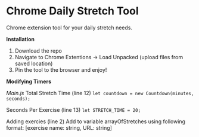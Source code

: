 # Chrome Daily Stretch Tool

Chrome extension tool for your daily stretch needs.

**Installation**

1. Download the repo
2. Navigate to Chrome Extentions -> Load Unpacked (upload files from saved location)
3. Pin the tool to the browser and enjoy!

**Modifying Timers**

_Main.js_
Total Stretch Time (line 12)
`let countdown = new Countdown(minutes, seconds); `

Seconds Per Exercise (line 13)
`let STRETCH_TIME = 20;`

Adding exercies (line 2)
Add to variable arrayOfStretches using following format:
[exercise name: string, URL: string]
